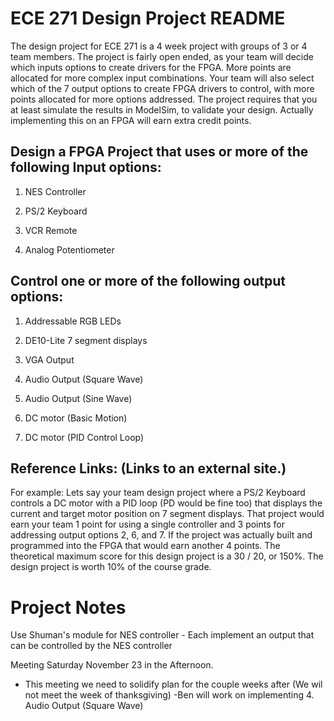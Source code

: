 # ECE 271 Design Project README

The design project for ECE 271 is a 4 week project with groups of 3 or 4 team members.  The project is fairly open ended, as your team will decide which inputs options to create drivers for the FPGA. More points are allocated for more complex input combinations.  Your team will also select which of the 7 output options to create FPGA drivers to control, with more points allocated for more options addressed.  The project requires that you at least simulate the results in ModelSim, to validate your design.  Actually implementing this on an FPGA will earn extra credit points.


## Design a FPGA Project that uses or more of the following Input options:

1.  NES Controller

2.  PS/2 Keyboard

3.  VCR Remote

4. Analog Potentiometer


## Control one or more of the following output options:

1.  Addressable RGB LEDs 

2.  DE10-Lite 7 segment displays

3.  VGA Output

4.  Audio Output (Square Wave)

5.  Audio Output (Sine Wave)

6.  DC motor (Basic Motion) 

7.  DC motor (PID Control Loop)




## Reference Links: (Links to an external site.)

 

For example:  Lets say your team design project where a PS/2 Keyboard controls a DC motor with a PID loop (PD would be fine too) that displays the current and target motor position on 7 segment displays. That project would earn your team 1 point for using a single controller and 3 points for addressing output options 2, 6, and 7.  If the project was actually built and programmed into the FPGA that would earn another 4 points.  The theoretical maximum score for this design project is a 30 / 20, or 150%.  The design project is worth 10% of the course grade.  


# Project Notes 

Use Shuman's module for NES controller - Each implement an output that can be controlled by the NES controller 

Meeting Saturday November 23 in the Afternoon.
- This meeting we need to solidify plan for the couple weeks after (We wil not meet the week of thanksgiving)
-Ben will work on implementing 4. Audio Output (Square Wave)